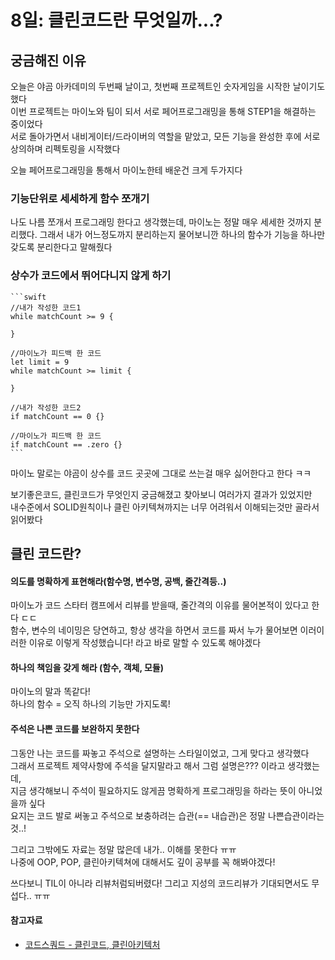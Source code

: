 # 8일: 클린코드란 무엇일까...?

## 궁금해진 이유

오늘은 야곰 아카데미의 두번째 날이고, 첫번째 프로젝트인 숫자게임을 시작한 날이기도 했다  
이번 프로젝트는 마이노와 팀이 되서 서로 페어프로그래밍을 통해 STEP1을 해결하는 중이었다  
서로 돌아가면서 내비게이터/드라이버의 역할을 맡았고, 모든 기능을 완성한 후에 서로 상의하며 리펙토링을 시작했다  

오늘 페어프로그래밍을 통해서 마이노한테 배운건 크게 두가지다

### 기능단위로 세세하게 함수 쪼개기
  나도 나름 쪼개서 프로그래밍 한다고 생각했는데, 마이노는 정말 매우 세세한 것까지 분리했다. 그래서 내가 어느정도까지 분리하는지 물어보니깐 하나의 함수가 기능을 하나만 갖도록 분리한다고 말해줬다
### 상수가 코드에서 뛰어다니지 않게 하기

    ```swift
    //내가 작성한 코드1
    while matchCount >= 9 {

    }

    //마이노가 피드백 한 코드
    let limit = 9
    while matchCount >= limit {

    }

    //내가 작성한 코드2
    if matchCount == 0 {}
    
    //마이노가 피드백 한 코드
    if matchCount == .zero {}
    ```

마이노 말로는 야곰이 상수를 코드 곳곳에 그대로 쓰는걸 매우 싫어한다고 한다 ㅋㅋ

보기좋은코드, 클린코드가 무엇인지 궁금해졌고 찾아보니 여러가지 결과가 있었지만  
내수준에서 SOLID원칙이나 클린 아키텍쳐까지는 너무 어려워서 이해되는것만 골라서 읽어봤다

## 클린 코드란?

#### 의도를 명확하게 표현해라(함수명, 변수명, 공백, 줄간격등..)

마이노가 코드 스타터 캠프에서 리뷰를 받을때, 줄간격의 이유를 물어본적이 있다고 한다 ㄷㄷ  
함수, 변수의 네이밍은 당연하고, 항상 생각을 하면서 코드를 짜서 누가 물어보면 이러이러한 이유로 이렇게 작성했습니다! 라고 바로 말할 수 있도록 해야겠다  

#### 하나의 책임을 갖게 해라 (함수, 객체, 모듈)

마이노의 말과 똑같다!  
하나의 함수 = 오직 하나의 기능만 가지도록!

#### 주석은 나쁜 코드를 보완하지 못한다

그동안 나는 코드를 짜놓고 주석으로 설명하는 스타일이었고, 그게 맞다고 생각했다  
그래서 프로젝트 제약사항에 주석을 달지말라고 해서 그럼 설명은??? 이라고 생각했는데,  
지금 생각해보니 주석이 필요하지도 않게끔 명확하게 프로그래밍을 하라는 뜻이 아니었을까 싶다  
요지는 코드 발로 써놓고 주석으로 보충하려는 습관(== 내습관)은 정말 나쁜습관이라는것..!

그리고 그밖에도 자료는 정말 많은데 내가.. 이해를 못한다 ㅠㅠ  
나중에 OOP, POP, 클린아키텍쳐에 대해서도 깊이 공부를 꼭 해봐야겠다!

쓰다보니 TIL이 아니라 리뷰처럼되버렸다! 그리고 지성의 코드리뷰가 기대되면서도 무섭다.. ㅠㅠ

#### 참고자료
- [코드스쿼드 - 클린코드, 클린아키텍처](https://www.youtube.com/watch?v=KUEe1tc2CbE&ab_channel=%EC%BD%94%EB%93%9C%EC%8A%A4%EC%BF%BC%EB%93%9C)